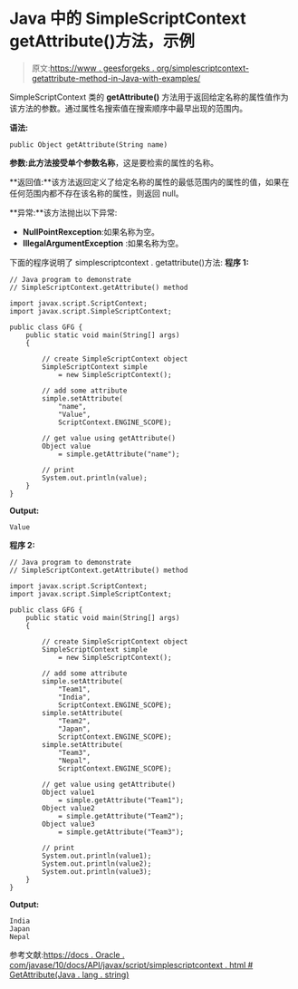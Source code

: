 # Java 中的 SimpleScriptContext getAttribute()方法，示例

> 原文:[https://www . geesforgeks . org/simplescriptcontext-getattribute-method-in-Java-with-examples/](https://www.geeksforgeeks.org/simplescriptcontext-getattribute-method-in-java-with-examples/)

SimpleScriptContext 类的 **getAttribute()** 方法用于返回给定名称的属性值作为该方法的参数。通过属性名搜索值在搜索顺序中最早出现的范围内。

**语法:**

```
public Object getAttribute(String name)

```

**参数:**此方法接受单个参数**名称**，这是要检索的属性的名称。

**返回值:**该方法返回定义了给定名称的属性的最低范围内的属性的值，如果在任何范围内都不存在该名称的属性，则返回 null。

**异常:**该方法抛出以下异常:

*   **NullPointRexception**:如果名称为空。
*   **IllegalArgumentException** :如果名称为空。

下面的程序说明了 simplescriptcontext . getattribute()方法:
**程序 1:**

```
// Java program to demonstrate
// SimpleScriptContext.getAttribute() method

import javax.script.ScriptContext;
import javax.script.SimpleScriptContext;

public class GFG {
    public static void main(String[] args)
    {

        // create SimpleScriptContext object
        SimpleScriptContext simple
            = new SimpleScriptContext();

        // add some attribute
        simple.setAttribute(
            "name",
            "Value",
            ScriptContext.ENGINE_SCOPE);

        // get value using getAttribute()
        Object value
            = simple.getAttribute("name");

        // print
        System.out.println(value);
    }
}
```

**Output:**

```
Value

```

**程序 2:**

```
// Java program to demonstrate
// SimpleScriptContext.getAttribute() method

import javax.script.ScriptContext;
import javax.script.SimpleScriptContext;

public class GFG {
    public static void main(String[] args)
    {

        // create SimpleScriptContext object
        SimpleScriptContext simple
            = new SimpleScriptContext();

        // add some attribute
        simple.setAttribute(
            "Team1",
            "India",
            ScriptContext.ENGINE_SCOPE);
        simple.setAttribute(
            "Team2",
            "Japan",
            ScriptContext.ENGINE_SCOPE);
        simple.setAttribute(
            "Team3",
            "Nepal",
            ScriptContext.ENGINE_SCOPE);

        // get value using getAttribute()
        Object value1
            = simple.getAttribute("Team1");
        Object value2
            = simple.getAttribute("Team2");
        Object value3
            = simple.getAttribute("Team3");

        // print
        System.out.println(value1);
        System.out.println(value2);
        System.out.println(value3);
    }
}
```

**Output:**

```
India
Japan
Nepal

```

参考文献:[https://docs . Oracle . com/javase/10/docs/API/javax/script/simplescriptcontext . html # GetAttribute(Java . lang . string)](https://docs.oracle.com/javase/10/docs/api/javax/script/SimpleScriptContext.html#getAttribute(java.lang.String))